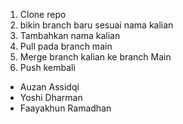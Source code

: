 1. Clone repo
2. bikin branch baru sesuai nama kalian
3. Tambahkan nama kalian
4. Pull pada branch main
5. Merge branch kalian ke branch Main
6. Push kembali

- Auzan Assidqi
- Yoshi Dharman
- Faayakhun Ramadhan
